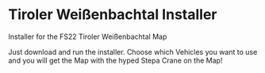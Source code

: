 # Tiroler Weißenbachtal Installer
Installer for the FS22 Tiroler Weißenbachtal Map

Just download and run the installer. Choose which Vehicles you want to use and you will get the Map with the hyped Stepa Crane on the Map!
